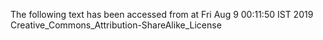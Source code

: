 The following text has been accessed from at Fri Aug 9 00:11:50 IST 2019
Creative_Commons_Attribution-ShareAlike_License
